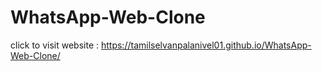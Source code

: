 # WhatsApp-Web-Clone
click to visit website : https://tamilselvanpalanivel01.github.io/WhatsApp-Web-Clone/
